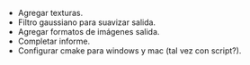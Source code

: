 - Agregar texturas.
- Filtro gaussiano para suavizar salida.
- Agregar formatos de imágenes salida.
- Completar informe.
- Configurar cmake para windows y mac (tal vez con script?).